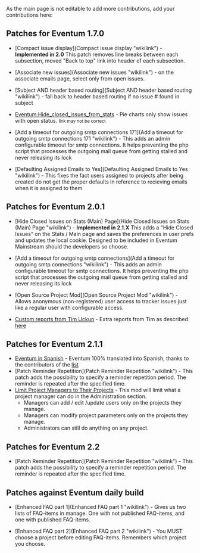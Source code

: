 As the main page is not editable to add more contributions, add your contributions here:

Patches for Eventum 1.7.0
-------------------------

-   [Compact issue display](Compact issue display "wikilink") - **Implemented in 2.0** This patch removes line breaks between each subsection, moved "Back to top" link into header of each subsection.

-   [Associate new issues](Associate new issues "wikilink") - on the associate emails page, select only from open issues.

-   [Subject AND header based routing](Subject AND header based routing "wikilink") - fall back to header based routing if no issue \# found in subject

-   [Eventum:Hide_closed_issues_from_stats](Hide_closed_issues_from_stats "wikilink") - Pie charts only show issues with open status. <small>link may not be correct</small>

-   [Add a timeout for outgoing smtp connections 171](Add a timeout for outgoing smtp connections 171 "wikilink") - This adds an admin configurable timeout for smtp connections. It helps preventing the php script that processes the outgoing mail queue from getting stalled and never releasing its lock

-   [Defaulting Assigned Emails to Yes](Defaulting Assigned Emails to Yes "wikilink") - This fixes the fact users assigned to projects after being created do not get the proper defaults in reference to recieving emails when it is assigned to them

Patches for Eventum 2.0.1
-------------------------

-   [Hide Closed Issues on Stats (Main) Page](Hide Closed Issues on Stats (Main) Page "wikilink") - **Implemented in 2.1.X** This adds a "Hide Closed Issues" on the Stats / Main page and saves the preferences in user prefs and updates the local cookie. Designed to be included in Eventum Mainstream should the developers so choose.

-   [Add a timeout for outgoing smtp connections](Add a timeout for outgoing smtp connections "wikilink") - This adds an admin configurable timeout for smtp connections. It helps preventing the php script that processes the outgoing mail queue from getting stalled and never releasing its lock

-   [Open Source Project Mod](Open Source Project Mod "wikilink") - Allows anonymous (non-registered) user access to tracker issues just like a regular user with configurable access.

-   [Custom reports from Tim Uckun](http://eventum.mysql.org/downloads/customreports.tgz) - Extra reports from Tim as described [here](http://lists.mysql.com/eventum-devel/611)

Patches for Eventum 2.1.1
-------------------------

-   [Eventum in Spanish](http://translate.unixlan.com.ar/es/eventum/eventum.po) - Eventum 100% translated into Spanish, thanks to the contributors of the [list](http://www.unixlan.com.ar/list/)
-   [Patch Reminder Repetition](Patch Reminder Repetition "wikilink") - This patch adds the possibility to specify a reminder repetition period. The reminder is repeated after the specified time.
-   [Limit Project Managers to Their Projects](Limit_Project_Managers_to_Only_Their_Projects "wikilink") - This mod will limit what a project manager can do in the Administration section.
    -   Managers can add / edit /update users only on the projects they manage.
    -   Managers can modify project parameters only on the projects they manage.
    -   Administrators can still do anything on any project.

Patches for Eventum 2.2
-----------------------

-   [Patch Reminder Repetition](Patch Reminder Repetition "wikilink") - This patch adds the possibility to specify a reminder repetition period. The reminder is repeated after the specified time.

Patches against Eventum daily build
-----------------------------------

-   [Enhanced FAQ part 1](Enhanced FAQ part 1 "wikilink") - Gives us two lists of FAQ-items in manage. One with not published FAQ-items, and one with published FAQ-items.

-   [Enhanced FAQ part 2](Enhanced FAQ part 2 "wikilink") - You MUST choose a project before editing FAQ-items. Remembers which project you choose.
